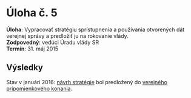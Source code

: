 # Úloha č. 5

**Úloha**: Vypracovať stratégiu sprístupnenia a používania otvorených dát verejnej správy a predložiť ju na rokovanie vlády.
<br>
**Zodpovedný**: vedúci Úradu vlády SR
<br>
**Termín**: 31. máj 2015

## Výsledky

Stav v januári 2016: [návrh stratégie](https://web.archive.org/web/20160124235543/http://www.nases.gov.sk/data/files/20160122_OpenData_vpk.pdf) bol predložený do [verejného pripomienkového konania](https://web.archive.org/web/20160124235613/http://www.nases.gov.sk/26727/verejne-pripomienkove-konanie-k-strategii-a-akcnemu-planu-spristupnenia-a-pouzivania-otvorenych-udajov-verejnej-spravy-sr.php).
